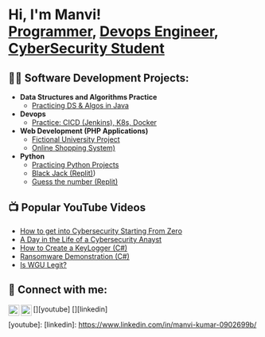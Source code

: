 <h1>Hi, I'm Manvi! <br/><a href="https://github.com/ManviKumar">Programmer</a>, <a href="https://www.linkedin.com/in/manvi-kumar-0902699b/">Devops Engineer</a>, <a href="https://www.linkedin.com/in/manvi-kumar-0902699b/">CyberSecurity Student</a></h1>

<h2>👨‍💻 Software Development Projects:</h2>

- <b>Data Structures and Algorithms Practice</b>
  - [Practicing DS & Algos in Java](https://github.com/)
- <b>Devops</b>
  - [Practice: CICD (Jenkins), K8s, Docker](https://github.com/ManviSood/90DaysOfDevOps)
- <b>Web Development (PHP Applications)</b>
  - [Fictional University Project](https://github.com/ManviSood/fictional-university)
  - [Online Shopping System)](https://github.com/ManviSood/online-shopping-system)
- <b>Python</b>
  - [Practicing Python Projects](https://github.com/ManviSood/Python-Projects)
  - [Black Jack (Replit)](https://replit.com/@manvisood1/blackjack-start?v=1))
  - [Guess the number (Replit)](https://replit.com/@manvisood1/guess-the-number?v=1)
    
<h2>📺 Popular YouTube Videos</h2>

- [How to get into Cybersecurity Starting From Zero](https://www.youtube.com/watch?v=a83ASGn_V_s)
- [A Day in the Life of a Cybersecurity Anayst](https://www.youtube.com/watch?v=uHy3oM7NnoU)
- [How to Create a KeyLogger (C#)](https://www.youtube.com/watch?v=N-L9hklSlNk)
- [Ransomware Demonstration (C#)](https://www.youtube.com/watch?v=OfvdQeh79s0)
- [Is WGU Legit?](https://www.youtube.com/watch?v=E2MwRWxDBkA)

<h2> 🤳 Connect with me:</h2>

[<img align="left" alt="Manvi | YouTube" width="22px" src="https://cdn.jsdelivr.net/npm/simple-icons@v3/icons/youtube.svg" />][youtube]
[<img align="left" alt="Manvi | LinkedIn" width="22px" src="https://cdn.jsdelivr.net/npm/simple-icons@v3/icons/linkedin.svg" />][linkedin]


[youtube]:
[linkedin]: https://www.linkedin.com/in/manvi-kumar-0902699b/

<!--
**ManviKumar/ManviKumar** is a ✨ _special_ ✨ repository because its `README.md` (this file) appears on your GitHub profile.

Here are some ideas to get you started:

- 🔭 I’m currently working on ...
- 🌱 I’m currently learning ...
- 👯 I’m looking to collaborate on ...
- 🤔 I’m looking for help with ...
- 💬 Ask me about ...
- 📫 How to reach me: ...
- 😄 Pronouns: ...
- ⚡ Fun fact: ...
-->

